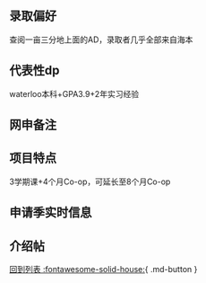 ## 录取偏好
查阅一亩三分地上面的AD，录取者几乎全部来自海本
## 代表性dp
waterloo本科+GPA3.9+2年实习经验
## 网申备注

## 项目特点
3学期课+4个月Co-op，可延长至8个月Co-op
## 申请季实时信息

## 介绍帖

[回到列表 :fontawesome-solid-house:](选校梯度.md){ .md-button }
